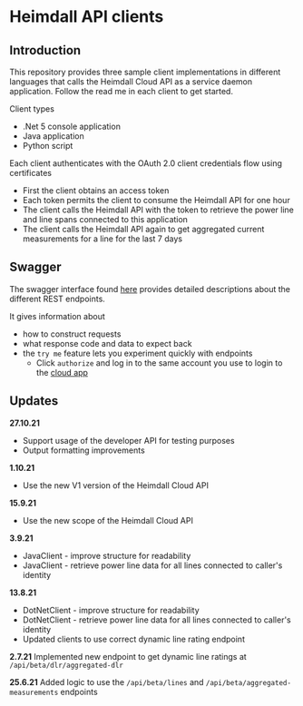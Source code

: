 # Heimdall API clients

## Introduction

This repository provides three sample client implementations in different languages that calls the Heimdall Cloud API as a service daemon application. Follow the read me in each client to get started.

Client types
* .Net 5 console application
* Java application
* Python script

Each client authenticates with the OAuth 2.0 client credentials flow using certificates
* First the client obtains an access token
* Each token permits the client to consume the Heimdall API for one hour
* The client calls the Heimdall API with the token to retrieve the power line and line spans connected to this application
* The client calls the Heimdall API again to get aggregated current measurements for a line for the last 7 days

## Swagger

The swagger interface found [here](https://api.heimdallcloud.com/index.html) provides detailed descriptions about the different REST endpoints. 

It gives information about
* how to construct requests
* what response code and data to expect back
* the `try me` feature lets you experiment quickly with endpoints 
	* Click `authorize` and log in to the same account you use to login to the [cloud app](https://heimdallcloud.com/)

## Updates

**27.10.21** 
* Support usage of the developer API for testing purposes
* Output formatting improvements

**1.10.21** 
* Use the new V1 version of the Heimdall Cloud API

**15.9.21** 
* Use the new scope of the Heimdall Cloud API

**3.9.21** 
* JavaClient - improve structure for readability
* JavaClient - retrieve power line data for all lines connected to caller's identity

**13.8.21** 
* DotNetClient - improve structure for readability
* DotNetClient - retrieve power line data for all lines connected to caller's identity
* Updated clients to use correct dynamic line rating endpoint

**2.7.21** 
Implemented new endpoint to get dynamic line ratings at `/api/beta/dlr/aggregated-dlr`

**25.6.21** 
Added logic to use the `/api/beta/lines` and `/api/beta/aggregated-measurements` endpoints

